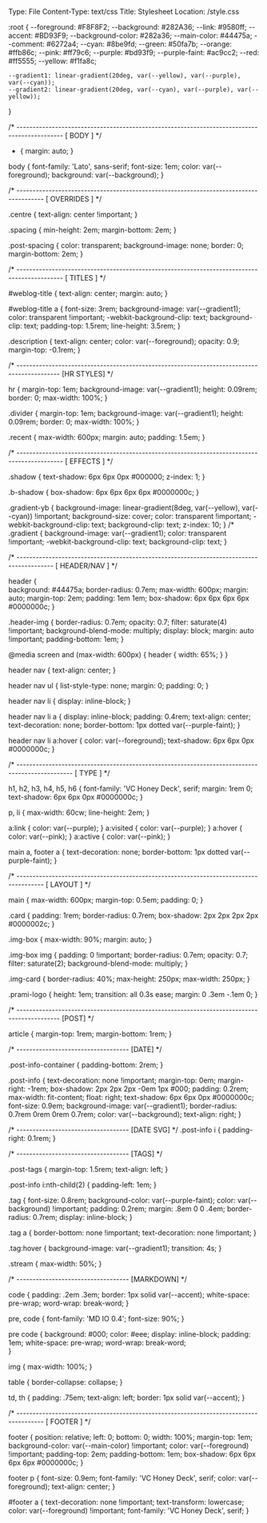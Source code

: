 Type: File
Content-Type: text/css
Title: Stylesheet
Location: /style.css


:root {
	--foreground: #F8F8F2;
	--background: #282A36;
	--link: #9580ff;
	--accent: #BD93F9;
	--background-color: #282a36;
  	--main-color: #44475a;
  	--comment: #6272a4;
  	--cyan: #8be9fd;
  	--green: #50fa7b;
  	--orange: #ffb86c;
  	--pink: #ff79c6;
  	--purple: #bd93f9;
	  --purple-faint: #ac9cc2;
  	--red: #ff5555;
  	--yellow: #f1fa8c;

	--gradient1: linear-gradient(20deg, var(--yellow), var(--purple), var(--cyan));
	--gradient2: linear-gradient(20deg, var(--cyan), var(--purple), var(--yellow));
}


/* -------------------------------------------------------------------------------------------- [ BODY ] */

* {
	margin: auto;
}

body {
	font-family: 'Lato', sans-serif;
	font-size: 1em;
	color: var(--foreground);
	background: var(--background);
}


/* -------------------------------------------------------------------------------------- [ OVERRIDES ] */

.centre {
	text-align: center !important;
}

.spacing {
	min-height: 2em;
	margin-bottom: 2em;
}

.post-spacing {
	color: transparent;
	background-image: none;
	border: 0;
	margin-bottom: 2em;
}

/* -------------------------------------------------------------------------------------------- [ TITLES ] */

#weblog-title {
	text-align: center;
	margin: auto;
}

#weblog-title a {
	font-size: 3rem;
	background-image: var(--gradient1);
	color: transparent !important;
	-webkit-background-clip: text;
    	background-clip: text;
	padding-top: 1.5rem;
	line-height: 3.5rem;
}

.description {
	text-align: center;
	color: var(--foreground);
	opacity: 0.9;
	margin-top: -0.1rem;
}

/* ------------------------------------------------------------------------------------------- [HR STYLES] */

hr {
	margin-top: 1em;
	background-image: var(--gradient1);
	height: 0.09rem;
	border: 0;
	max-width: 100%;
}

.divider {
	margin-top: 1em;
	background-image: var(--gradient1);
	height: 0.09rem;
	border: 0;
	max-width: 100%;
}

.recent {
	max-width: 600px;
	margin: auto;
	padding: 1.5em;
}



/* -------------------------------------------------------------------------------------------- [ EFFECTS ] */

.shadow {
	text-shadow: 6px 6px 0px #000000;
	z-index: 1;
}

.b-shadow {
	box-shadow: 6px 6px 6px 6px #0000000c;
}

.gradient-yb {
background-image: linear-gradient(8deg, var(--yellow), var(--cyan)) !important;
	background-size: cover;
    color: transparent !important;
    -webkit-background-clip: text;
    background-clip: text;
	z-index: 10;
}
/*
.gradient {
	background-image: var(--gradient1);
	color: transparent !important;
	-webkit-background-clip: text;
    	background-clip: text;
}

/* ----------------------------------------------------------------------------------------- [ HEADER/NAV ] */

header {	
	background: #44475a;
	border-radius: 0.7em;
	max-width: 600px;
	margin: auto;
	margin-top: 2em;
	padding: 1em 1em;
	box-shadow: 6px 6px 6px 6px #0000000c;
}

.header-img {
  border-radius: 0.7em;
  opacity: 0.7;
  filter: saturate(4) !important;
  background-blend-mode: multiply;
  display: block;
  margin: auto !important;
  padding-bottom: 1em;
}

@media screen and (max-width: 600px) {
  header {
	width: 65%;
  }
}

header nav {
	text-align: center;
}

header nav ul {
	list-style-type: none;
	margin: 0;
	padding: 0;
}

header nav li {
	display: inline-block;
}

header nav li a {
	display: inline-block;
	padding: 0.4rem;
	text-align: center;
	text-decoration: none;
	border-bottom: 1px dotted var(--purple-faint);
}

header nav li a:hover {
	color: var(--foreground);
	text-shadow: 6px 6px 0px #0000000c;
}

/* ----------------------------------------------------------------------------------------------- [ TYPE ] */

h1, h2, h3, h4, h5, h6 {
	font-family: 'VC Honey Deck', serif;
	margin: 1rem 0;
	text-shadow: 6px 6px 0px #0000000c;
}


p, li {
	max-width: 60cw;
	line-height: 2em;
}

a:link { color: var(--purple); }
a:visited { color: var(--purple); }
a:hover { color: var(--pink); }
a:active { color: var(--pink); }

main a, footer a {
	text-decoration: none;
	border-bottom: 1px dotted var(--purple-faint);
}

/* -------------------------------------------------------------------------------------- [ LAYOUT ] */

main {
	max-width: 600px;
	margin-top: 0.5em;
	padding: 0;
}

.card {
	padding: 1rem;
	border-radius: 0.7rem;
	box-shadow: 2px 2px 2px 2px #0000002c;
}

.img-box {
	max-width: 90%;
    margin: auto;
 }

.img-box img {
  padding: 0 !important;
  border-radius: 0.7em;
  opacity: 0.7;
  filter: saturate(2);
  background-blend-mode: multiply;
}

.img-card {
	border-radius: 40%;
	max-height: 250px;
	max-width: 250px;
}

.prami-logo {
	height: 1em;
	transition: all 0.3s ease;
	margin: 0 .3em -.1em 0;
}

/* ------------------------------------------------------------------------------------------- [POST] */

article {
	margin-top: 1rem;
	margin-bottom: 1rem;
}

/* ----------------------------------- [DATE]
*/

.post-info-container {
	padding-bottom: 2rem;
}

.post-info {
    text-decoration: none !important;
	margin-top: 0em;
	margin-right: -1rem;
	box-shadow: 2px 2px 2px -0em 1px #000;
	padding: 0.2rem;
	max-width: fit-content;
	float: right;
	text-shadow: 6px 6px 0px #0000000c;
	font-size: 0.9em;
	background-image: var(--gradient1);
	border-radius: 0.7rem  0rem 0rem 0.7rem;
	color: var(--background);
	text-align: right;
}

/* ----------------------------------- [DATE SVG]
*/
.post-info i {
	padding-right: 0.1rem;
}

/* ----------------------------------- [TAGS]
*/

.post-tags {
	margin-top: 1.5rem;
	text-align: left;
}

.post-info i:nth-child(2) {
	padding-left: 1em;
}

.tag {
	font-size: 0.8rem;
    background-color: var(--purple-faint);
	color: var(--background) !important;
	padding: 0.2rem;
	margin: .8em 0 0 .4em;
	border-radius: 0.7rem;
	display: inline-block;
}

.tag a {
	border-bottom: none !important;
	text-decoration: none !important;
}

.tag:hover {
	background-image: var(--gradient1);
	transition: 4s;
}


.stream {
	max-width: 50%;
}

/* ----------------------------------- [MARKDOWN]
*/

code {
	padding: .2em .3em;
	border: 1px solid var(--accent);
	white-space: pre-wrap;
	word-wrap: break-word; 
}

pre, code {
	font-family: 'MD IO 0.4';
	font-size: 90%;
}

pre code {
	background: #000;
	color: #eee;
	display: inline-block;
	padding: 1em;
	white-space: pre-wrap;
	word-wrap: break-word;   
}

img {
	max-width: 100%;
}

table {
	border-collapse: collapse;
}

td, th {
	padding: .75em;
	text-align: left;
	border: 1px solid var(--accent);
}

/* -------------------------------------------------------------------------------------- [ FOOTER ] */

footer {
	position: relative;
	left: 0;
	bottom: 0;
	width: 100%;
	margin-top: 1em;
	background-color: var(--main-color) !important;
	color: var(--foreground) !important;
	padding-top: 2em;
	padding-bottom: 1em;
	box-shadow: 6px 6px 6px 6px #0000000c;
}

footer p {
	font-size: 0.9em;
	font-family: 'VC Honey Deck', serif;
	color: var(--foreground);
	text-align: center;
}

#footer a {
    text-decoration: none !important;
	text-transform: lowercase;
	color: var(--foreground) !important;
	font-family: 'VC Honey Deck', serif;
}